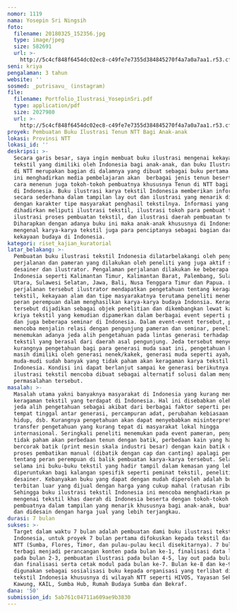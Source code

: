 ```yaml
---
nomor: 1119
nama: Yosepin Sri Ningsih
foto:
  filename: 20180325_152356.jpg
  type: image/jpeg
  size: 582691
  url: >-
    http://5c4cf848f6454dc02ec8-c49fe7e7355d384845270f4a7a0a7aa1.r53.cf2.rackcdn.com/bb5c221b-2c1e-4da4-ad24-60effcc7265c/20180325_152356.jpg
seni: kriya
pengalaman: 3 tahun
website: ''
sosmed: _putrisavu_ (instagram)
file:
  filename: Portfolio_Ilustrasi_YosepinSri.pdf
  type: application/pdf
  size: 2027980
  url: >-
    http://5c4cf848f6454dc02ec8-c49fe7e7355d384845270f4a7a0a7aa1.r53.cf2.rackcdn.com/9c753ab2-bc37-46ef-86e1-f52a1b6296bb/Portfolio_Ilustrasi_YosepinSri.pdf
proyek: Pembuatan Buku Ilustrasi Tenun NTT Bagi Anak-anak
lokasi: Provinsi NTT
lokasi_id: ''
deskripsi: >-
  Secara garis besar, saya ingin membuat buku ilustrasi mengenai kekayaan
  tekstil yang dimiliki oleh Indonesia bagi anak-anak, dan buku Ilustrasi tenun
  di NTT merupakan bagian di dalamnya yang dibuat sebagai buku pertama. Karya
  ini menghadirkan media pembelajaran akan  berbagai jenis tenun beserta tata
  cara menenun juga tokoh-tokoh pembuatnya khususnya Tenun di NTT bagi anak-anak
  di Indonesia. Buku ilustrasi karya tekstil Indonesia memberikan informasi
  secara sederhana dalam tampilan lay out dan ilustrasi yang menarik disesuaikan
  dengan karakter tipe masyarakat penghasil tekstilnya. Informasi yang
  dihadirkan meliputi ilustrasi tekstil, ilustrasi tokoh para pembuat tekstil,
  ilustrasi proses pembuatan tekstil, dan ilustrasi daerah pembuatan tekstil.
  Diharapkan dengan adanya buku ini maka anak-anak khususnya di Indonesia dapat
  mengenal karya-karya tekstil juga para penciptanya sebagai bagian dari
  kekayaan budaya di Indonesia.
kategori: riset_kajian_kuratorial
latar_belakang: >-
  Pembuatan buku ilustrasi tekstil Indonesia dilatarbelakangi oleh pengalaman
  perjalanan dan pameran yang dilakukan oleh peneliti yang juga aktif sebagai
  desainer dan ilustrator. Pengalaman perjalanan dilakukan ke beberapa daerah di
  Indonesia seperti Kalimantan Timur, Kalimantan Barat, Palembang, Sulawesi
  Utara, Sulawesi Selatan, Jawa, Bali, Nusa Tenggara Timur dan Papua. Lewat
  perjalanan tersebut ilustrator mendapatkan pengetahuan tentang keragaman
  tekstil, kekayaan alam dan tipe masyarakatnya terutama peneliti menemukan
  peran perempuan dalam menghasilkan karya-karya budaya Indonsia. Keragaman
  tersebut dijadikan sebagai objek penelitian dan dikembangkan lewat karya-karya
  kriya tekstil yang kemudian dipamerkan dalam berbagai event seperti pameran
  dan juga beberapa seminar di Indonesia. Dalam event-event tersebut, peneliti
  mencoba menjalin relasi dengan pengunjung pameran dan seminar, peneliti
  menemukan adanya jeda alih pengetahuan pada lintas generasi terhadap kekayaan
  tekstil yang berasal dari daerah asal pengunjung. Jeda tersebut menyebabkan
  kurangnya pengetahuan bagi para generasi muda saat ini, pengetahuan kebanyakan
  masih dimiliki oleh generasi nenek/kakek, generasi muda seperti ayah/ibu dan
  muda-mudi sudah banyak yang tidak paham akan keragaman karya tekstil di
  Indonesia. Kondisi ini dapat berlanjut sampai ke generasi berikutnya. Buku
  ilustrasi tekstil mencoba dibuat sebagai alternatif solusi dalam mengatasi
  permasalahan tersebut. 
masalah: >-
  Masalah utama yakni banyaknya masyarakat di Indonesia yang kurang mengetahui
  keragaman tekstil yang terdapat di Indonesia. Hal ini disebabkan oleh adanya
  jeda alih pengetahuan sebagai akibat dari berbagai faktor seperti perubahan
  tempat tinggal antar generasi, percampuran adat, perubahan kebiasaan cara
  hidup, dsb. Kurangnya pengetahuan akan dapat menyebabkan misinterpretasi atau
  transfer pengetahuan yang kurang tepat di masyarakat lokal hingga
  internasional. Seringkali peneliti menemukan pada event pameran, pengunjung
  tidak paham akan perbedaan tenun dengan batik, perbedaan kain yang hanya
  bercorak batik (print mesin skala industri besar) dengan kain batik dengan
  proses pembatikan manual (dibatik dengan cap dan canting) apalagi pengetahuan
  tentang peran perempuan di balik pembuatan karya-karya tersebut. Selain itu,
  selama ini buku-buku tekstil yang hadir tampil dalam kemasan yang lebih
  diperuntukan bagi kalangan spesifik seperti peminat tekstil, peneliti dan
  desainer. Kebanyakan buku yang dapat dengan mudah diperoleh adalah buku
  terbitan luar yang dijual dengan harga yang cukup mahal (ratusan ribu).
  Sehingga buku ilustrasi tekstil Indonesia ini mencoba menghadirkan pengetahuan
  mengenai tekstil khas daerah di Indonesia beserta dengan tokoh-tokoh
  pembuatnya dalam tampilan yang menarik khususnya bagi anak-anak, buatan lokal
  dan didesain dengan harga jual yang lebih terjangkau.
durasi: 7 bulan
sukses: >-
  Target dalam waktu 7 bulan adalah pembuatan dami buku ilustrasi tekstil
  Indonesia, untuk proyek 7 bulan pertama difokuskan kepada tekstil dari wilayah
  NTT (Sumba, Flores, Timor, dan pulau-pulau kecil disekitarnya). 7 bulan
  terbagi menjadi perancangan konten pada bulan ke-1, finalisasi data lapangan
  pada bulan 2-3, pembuatan ilustrasi pada bulan 4-5, lay out pada bulan ke-6
  dan finalisasi serta cetak modul pada bulan ke-7. Bulan ke-8 dan ke-9 akan
  digunakan sebagai sosialisasi buku kepada organisasi yang terlibat di bidang
  tekstil Indonesia khususnya di wilayah NTT seperti HIVOS, Yayasan Sekar
  Kawung, KAIL, Sumba Hub, Rumah Budaya Sumba dan Bekraf.
dana: '50'
submission_id: 5ab761c04711a609ae9b3830
---
```

